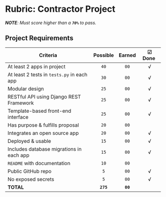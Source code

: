 # Rubric: Contractor Project

_**NOTE**: Must score higher than a **`70%`** to pass._

## Project Requirements

| Criteria                                   | Possible  |  Earned  | ☑ Done ️ |
| ------------------------------------------ | :-------: | :------: | :------: |
| At least 2 apps in project                 |   `40`    |   `00`   |    √     |
| At least 2 tests in `tests.py` in each app |   `30`    |   `00`   |    √     |
| Modular design                             |   `25`    |   `00`   |    √     |
| RESTful API using Django REST Framework    |   `25`    |   `00`   |    √     |
| Template-based front-end interface         |   `25`    |   `00`   |    √     |
| Has purpose & fulfills proposal            |   `20`    |   `00`   |          |
| Integrates an open source app              |   `20`    |   `00`   |    √     |
| Deployed & usable                          |   `15`    |   `00`   |    √     |
| Includes database migrations in each app   |   `15`    |   `00`   |    √     |
| `README` with documentation                |   `10`    |   `00`   |          |
| Public GitHub repo                         |    `5`    |   `00`   |    √     |
| No exposed secrets                         |    `5`    |   `00`   |    √     |
| **TOTAL**                                  | **`275`** | **`00`** |          |